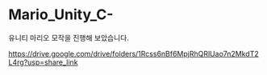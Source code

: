 # Mario_Unity_C-
유니티 마리오 모작을 진행해 보았습니다.


https://drive.google.com/drive/folders/1Rcss6nBf6MpjRhQRlUao7n2MkdT2L4rg?usp=share_link
